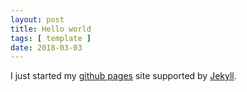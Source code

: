 ```yaml
---
layout: post
title: Hello world
tags: [ template ]
date: 2018-03-03
---
```


I just started my [github pages](https://pages.github.com/)
site supported by [Jekyll](https://jekyllrb.com/).
<!--more-->
